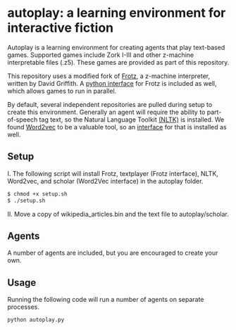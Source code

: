 
# autoplay: a learning environment for interactive fiction

Autoplay is a learning environment for creating agents that play text-based games. Supported games include Zork I-III and other z-machine interpretable files (.z5). These games are provided as part of this repository.

This repository uses a modified fork of [Frotz](https://github.com/DavidGriffith/frotz), a z-machine interpreter, written by David Griffith. A [python interface](https://github.com/kingjamesiv/textplayer) for Frotz is included as well, which allows games to run in parallel.

By default, several independent repositories are pulled during setup to create this environment. Generally an agent will require the ability to part-of-speech tag text, so the Natural Language Toolkit [(NLTK)](http://www.nltk.org/) is installed. We found [Word2vec](https://code.google.com/archive/p/word2vec/) to be a valuable tool, so an [interface](https://github.com/kingjamesiv/scholar) for that is installed as well.

## Setup

I. The following script will install Frotz, textplayer (Frotz interface), NLTK, Word2vec, and scholar (Word2Vec interface) in the autoplay folder.

```bash
$ chmod +x setup.sh
$ ./setup.sh
```

II. Move a copy of wikipedia_articles.bin and the text file to autoplay/scholar.

## Agents

A number of agents are included, but you are encouraged to create your own.

## Usage

Running the following code will run a number of agents on separate processes.

```python
python autoplay.py
```
